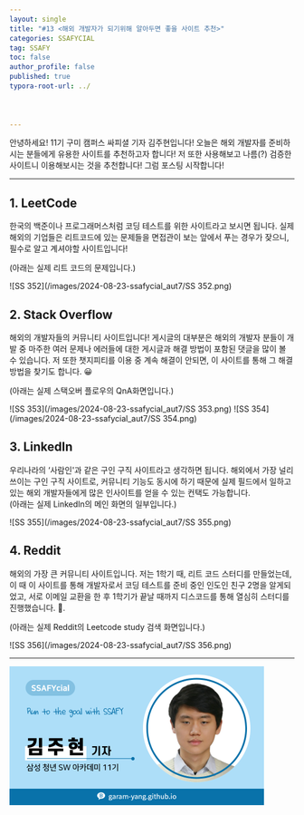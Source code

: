```yaml
---
layout: single
title: "#13 <해외 개발자가 되기위해 알아두면 좋을 사이트 추천>"
categories: SSAFYCIAL
tag: SSAFY
toc: false
author_profile: false
published: true
typora-root-url: ../



---
```


안녕하세요! 11기 구미 캠퍼스 싸피셜 기자 김주현입니다! 오늘은 해외 개발자를 준비하시는 분들에게 유용한 사이트를 추천하고자 합니다! 저 또한 사용해보고 나름(?) 검증한 사이트니 이용해보시는 것을 추천합니다! 그럼 포스팅 시작합니다!

---

## 1. LeetCode  

한국의 백준이나 프로그래머스처럼 코딩 테스트를 위한 사이트라고 보시면 됩니다. 실제 해외의 기업들은 리트코드에 있는 문제들을 면접관이 보는 앞에서 푸는 경우가 잦으니, 필수로 알고 계셔야할 사이트입니다!  

(아래는 실제 리트 코드의 문제입니다.)

![SS 352](/images/2024-08-23-ssafycial_aut7/SS 352.png)

## 2. Stack Overflow

해외의 개발자들의 커뮤니티 사이트입니다! 게시글의 대부분은 해외의 개발자 분들이 개발 중 마주한 여러 문제나 에러들에 대한 게시글과 해결 방법이 포함된 댓글을 많이 볼 수 있습니다. 저 또한 챗지피티를 이용 중 계속 해결이 안되면, 이 사이트를 통해 그 해결 방법을 찾기도 합니다. 😀  

(아래는 실제 스택오버 플로우의 QnA화면입니다.)

![SS 353](/images/2024-08-23-ssafycial_aut7/SS 353.png)
![SS 354](/images/2024-08-23-ssafycial_aut7/SS 354.png)

## 3. LinkedIn  

우리나라의 ‘사람인'과 같은 구인 구직 사이트라고 생각하면 됩니다. 해외에서 가장 널리 쓰이는 구인 구직 사이트로, 커뮤니티 기능도 동시에 하기 때문에 실제 필드에서 일하고 있는 해외 개발자들에게 많은 인사이트를 얻을 수 있는 컨택도 가능합니다.  
(아래는 실제 LinkedIn의 메인 화면의 일부입니다.)

![SS 355](/images/2024-08-23-ssafycial_aut7/SS 355.png)

## 4. Reddit  

해외의 가장 큰 커뮤니티 사이트입니다. 저는 1학기 때, 리트 코드 스터디를 만들었는데, 이 때 이 사이트를 통해 개발자로서 코딩 테스트를 준비 중인 인도인 친구 2명을 알게되었고, 서로 이메일 교환을 한 후 1학기가 끝날 때까지 디스코드를 통해 열심히 스터디를 진행했습니다. 🤣. 

(아래는 실제 Reddit의 Leetcode study 검색 화면입니다.)

![SS 356](/images/2024-08-23-ssafycial_aut7/SS 356.png)



---

<img src="/images/2024-03-24-ssafycial_planned2/11기_구미_김주현.png" alt="11기_구미_김주현" style="zoom:50%;" />